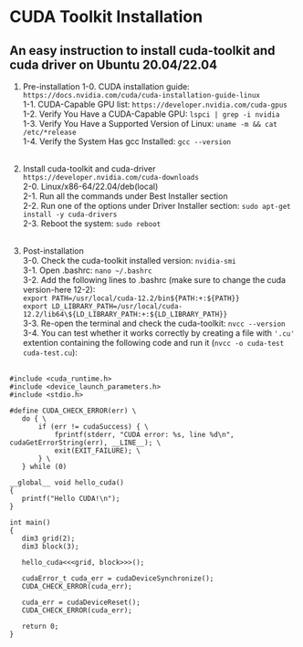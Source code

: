# CUDA Toolkit Installation
## An easy instruction to install cuda-toolkit and cuda driver on Ubuntu 20.04/22.04

1. Pre-installation
	1-0. CUDA installation guide: `https://docs.nvidia.com/cuda/cuda-installation-guide-linux` <br>
	1-1. CUDA-Capable GPU list: `https://developer.nvidia.com/cuda-gpus` <br>
	1-2. Verify You Have a CUDA-Capable GPU: `lspci | grep -i nvidia` <br>
	1-3. Verify You Have a Supported Version of Linux: `uname -m && cat /etc/*release` <br>
	1-4. Verify the System Has gcc Installed: `gcc --version` <br> <br>

2. Install cuda-toolkit and cuda-driver <br>
	`https://developer.nvidia.com/cuda-downloads` <br>
	2-0. Linux/x86-64/22.04/deb(local) <br>
	2-1. Run all the commands under Best Installer section <br>
	2-2. Run one of the options under Driver Installer section: `sudo apt-get install -y cuda-drivers` <br>
	2-3. Reboot the system: `sudo reboot` <br> <br>

3. Post-installation <br>
	3-0. Check the cuda-toolkit installed version: `nvidia-smi` <br>
	3-1. Open .bashrc: `nano ~/.bashrc` <br>
	3-2. Add the following lines to .bashrc (make sure to change the cuda version-here 12-2): <br>
		`export PATH=/usr/local/cuda-12.2/bin${PATH:+:${PATH}}` <br>
		`export LD_LIBRARY_PATH=/usr/local/cuda-12.2/lib64\${LD_LIBRARY_PATH:+:${LD_LIBRARY_PATH}}` <br>
	3-3. Re-open the terminal and check the cuda-toolkit: `nvcc --version` <br>
	3-4. You can test whether it works correctly by creating a file with `'.cu'` extention containing the following code and run it (`nvcc -o cuda-test cuda-test.cu`): <br> <br>

 ```
#include <cuda_runtime.h>
#include <device_launch_parameters.h>
#include <stdio.h>

#define CUDA_CHECK_ERROR(err) \
    do { \
        if (err != cudaSuccess) { \
            fprintf(stderr, "CUDA error: %s, line %d\n", cudaGetErrorString(err), __LINE__); \
            exit(EXIT_FAILURE); \
        } \
    } while (0)

__global__ void hello_cuda()
{
    printf("Hello CUDA!\n");
}

int main()
{
    dim3 grid(2);
    dim3 block(3);
    
    hello_cuda<<<grid, block>>>();
    
    cudaError_t cuda_err = cudaDeviceSynchronize();
    CUDA_CHECK_ERROR(cuda_err);
    
    cuda_err = cudaDeviceReset();
    CUDA_CHECK_ERROR(cuda_err);

    return 0;
}
```
